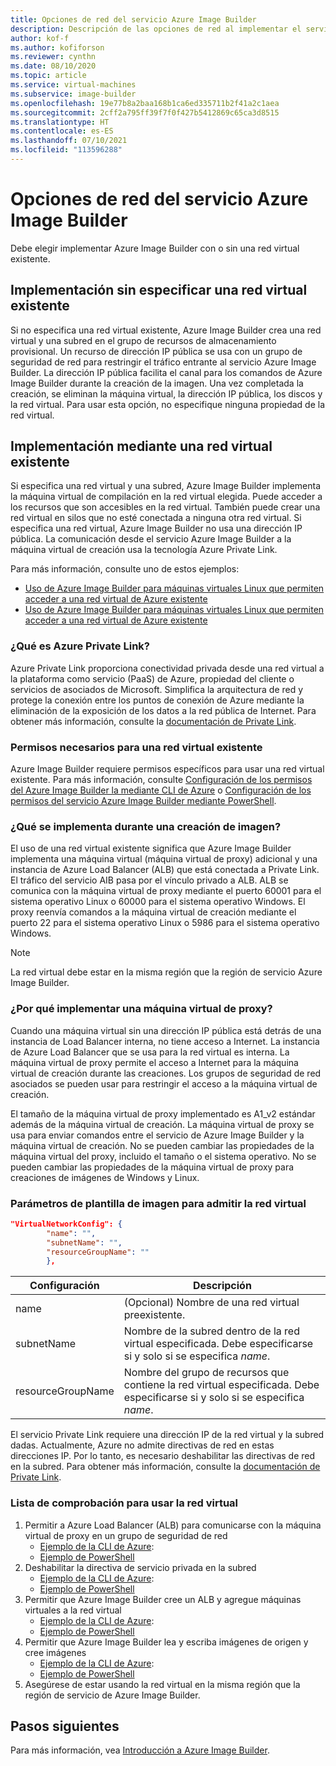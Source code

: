 ```yaml
---
title: Opciones de red del servicio Azure Image Builder
description: Descripción de las opciones de red al implementar el servicio Azure VM Image Builder
author: kof-f
ms.author: kofiforson
ms.reviewer: cynthn
ms.date: 08/10/2020
ms.topic: article
ms.service: virtual-machines
ms.subservice: image-builder
ms.openlocfilehash: 19e77b8a2baa168b1ca6ed335711b2f41a2c1aea
ms.sourcegitcommit: 2cff2a795ff39f7f0f427b5412869c65ca3d8515
ms.translationtype: HT
ms.contentlocale: es-ES
ms.lasthandoff: 07/10/2021
ms.locfileid: "113596288"
---
```

# <a name="azure-image-builder-service-networking-options"></a>Opciones de red del servicio Azure Image Builder

Debe elegir implementar Azure Image Builder con o sin una red virtual existente.

## <a name="deploy-without-specifying-an-existing-vnet"></a>Implementación sin especificar una red virtual existente

Si no especifica una red virtual existente, Azure Image Builder crea una red virtual y una subred en el grupo de recursos de almacenamiento provisional. Un recurso de dirección IP pública se usa con un grupo de seguridad de red para restringir el tráfico entrante al servicio Azure Image Builder. La dirección IP pública facilita el canal para los comandos de Azure Image Builder durante la creación de la imagen. Una vez completada la creación, se eliminan la máquina virtual, la dirección IP pública, los discos y la red virtual. Para usar esta opción, no especifique ninguna propiedad de la red virtual.

## <a name="deploy-using-an-existing-vnet"></a>Implementación mediante una red virtual existente

Si especifica una red virtual y una subred, Azure Image Builder implementa la máquina virtual de compilación en la red virtual elegida. Puede acceder a los recursos que son accesibles en la red virtual. También puede crear una red virtual en silos que no esté conectada a ninguna otra red virtual. Si especifica una red virtual, Azure Image Builder no usa una dirección IP pública. La comunicación desde el servicio Azure Image Builder a la máquina virtual de creación usa la tecnología Azure Private Link.

Para más información, consulte uno de estos ejemplos:

* [Uso de Azure Image Builder para máquinas virtuales Linux que permiten acceder a una red virtual de Azure existente](../windows/image-builder-vnet.md)
* [Uso de Azure Image Builder para máquinas virtuales Linux que permiten acceder a una red virtual de Azure existente](image-builder-vnet.md)

### <a name="what-is-azure-private-link"></a>¿Qué es Azure Private Link?

Azure Private Link proporciona conectividad privada desde una red virtual a la plataforma como servicio (PaaS) de Azure, propiedad del cliente o servicios de asociados de Microsoft. Simplifica la arquitectura de red y protege la conexión entre los puntos de conexión de Azure mediante la eliminación de la exposición de los datos a la red pública de Internet. Para obtener más información, consulte la [documentación de Private Link](../../private-link/index.yml).

### <a name="required-permissions-for-an-existing-vnet"></a>Permisos necesarios para una red virtual existente

Azure Image Builder requiere permisos específicos para usar una red virtual existente. Para más información, consulte [Configuración de los permisos del Azure Image Builder la mediante CLI de Azure](image-builder-permissions-cli.md) o [Configuración de los permisos del servicio Azure Image Builder mediante PowerShell](image-builder-permissions-powershell.md).

### <a name="what-is-deployed-during-an-image-build"></a>¿Qué se implementa durante una creación de imagen?

El uso de una red virtual existente significa que Azure Image Builder implementa una máquina virtual (máquina virtual de proxy) adicional y una instancia de Azure Load Balancer (ALB) que está conectada a Private Link. El tráfico del servicio AIB pasa por el vínculo privado a ALB. ALB se comunica con la máquina virtual de proxy mediante el puerto 60001 para el sistema operativo Linux o 60000 para el sistema operativo Windows. El proxy reenvía comandos a la máquina virtual de creación mediante el puerto 22 para el sistema operativo Linux o 5986 para el sistema operativo Windows.

> [!NOTE]
> La red virtual debe estar en la misma región que la región de servicio Azure Image Builder.
> 

### <a name="why-deploy-a-proxy-vm"></a>¿Por qué implementar una máquina virtual de proxy?

Cuando una máquina virtual sin una dirección IP pública está detrás de una instancia de Load Balancer interna, no tiene acceso a Internet. La instancia de Azure Load Balancer que se usa para la red virtual es interna. La máquina virtual de proxy permite el acceso a Internet para la máquina virtual de creación durante las creaciones. Los grupos de seguridad de red asociados se pueden usar para restringir el acceso a la máquina virtual de creación.

El tamaño de la máquina virtual de proxy implementado es A1_v2 estándar además de la máquina virtual de creación. La máquina virtual de proxy se usa para enviar comandos entre el servicio de Azure Image Builder y la máquina virtual de creación. No se pueden cambiar las propiedades de la máquina virtual del proxy, incluido el tamaño o el sistema operativo. No se pueden cambiar las propiedades de la máquina virtual de proxy para creaciones de imágenes de Windows y Linux.

### <a name="image-template-parameters-to-support-vnet"></a>Parámetros de plantilla de imagen para admitir la red virtual
```json
"VirtualNetworkConfig": {
        "name": "",
        "subnetName": "",
        "resourceGroupName": ""
        },
```

| Configuración | Descripción |
|---------|---------|
| name | (Opcional) Nombre de una red virtual preexistente. |
| subnetName | Nombre de la subred dentro de la red virtual especificada. Debe especificarse si y solo si se especifica *name*. |
| resourceGroupName | Nombre del grupo de recursos que contiene la red virtual especificada. Debe especificarse si y solo si se especifica *name*. |

El servicio Private Link requiere una dirección IP de la red virtual y la subred dadas. Actualmente, Azure no admite directivas de red en estas direcciones IP. Por lo tanto, es necesario deshabilitar las directivas de red en la subred. Para obtener más información, consulte la [documentación de Private Link](../../private-link/index.yml).

### <a name="checklist-for-using-your-vnet"></a>Lista de comprobación para usar la red virtual

1. Permitir a Azure Load Balancer (ALB) para comunicarse con la máquina virtual de proxy en un grupo de seguridad de red
    * [Ejemplo de la CLI de Azure](image-builder-vnet.md#add-network-security-group-rule):
    * [Ejemplo de PowerShell](../windows/image-builder-vnet.md#add-network-security-group-rule)
2. Deshabilitar la directiva de servicio privada en la subred
    * [Ejemplo de la CLI de Azure](image-builder-vnet.md#disable-private-service-policy-on-subnet):
    * [Ejemplo de PowerShell](../windows/image-builder-vnet.md#disable-private-service-policy-on-subnet)
3. Permitir que Azure Image Builder cree un ALB y agregue máquinas virtuales a la red virtual
    * [Ejemplo de la CLI de Azure](image-builder-permissions-cli.md#existing-vnet-azure-role-example):
    * [Ejemplo de PowerShell](image-builder-permissions-powershell.md#permission-to-customize-images-on-your-vnets)
4. Permitir que Azure Image Builder lea y escriba imágenes de origen y cree imágenes
    * [Ejemplo de la CLI de Azure](image-builder-permissions-cli.md#custom-image-azure-role-example):
    * [Ejemplo de PowerShell](image-builder-permissions-powershell.md#custom-image-azure-role-example)
5. Asegúrese de estar usando la red virtual en la misma región que la región de servicio de Azure Image Builder.


## <a name="next-steps"></a>Pasos siguientes

Para más información, vea [Introducción a Azure Image Builder](../image-builder-overview.md).